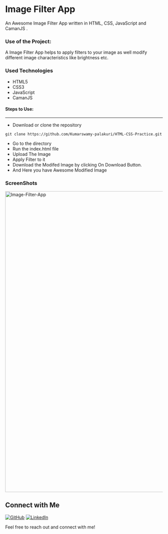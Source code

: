 <h1>Image Filter App</h1>

<p>An Awesome Image Filter App written in HTML, CSS, JavaScript and CamanJS .</p>

### Use of the Project:

<p>A Image Filter App helps to apply filters to your image as well modify different image characteristics like brightness etc. </p>

<h3>Used Technologies</h3>
<ul>
  <li>HTML5</li>
  <li>CSS3</li>
  <li>JavaScript</li>
  <li>CamanJS</li>
</ul>

#### Steps to Use:

---

- Download or clone the repository

```
git clone https://github.com/Kumarswamy-palakuri/HTML-CSS-Practice.git
```

- Go to the directory
- Run the index.html file
- Upload The Image
- Apply Filter to it
- Download the Modifed Image by clicking On Download Button.
- And Here you have Awesome Modified Image

<h3> ScreenShots </h3> 
<img width="960" alt="Image-Filter-App" src="https://user-images.githubusercontent.com/64218887/124916416-47955680-e010-11eb-85a4-bab19399bf82.png">
<br>

## Connect with Me

[![GitHub](https://img.shields.io/badge/GitHub-%2312100E.svg?style=for-the-badge&logo=github&logoColor=white)](https://github.com/Kumarswamy-palakuri)
[![LinkedIn](https://img.shields.io/badge/LinkedIn-%230077B5.svg?style=for-the-badge&logo=linkedin&logoColor=white)](https://www.linkedin.com/in/kumara-swamy-palakuri-037001208/)

Feel free to reach out and connect with me!
